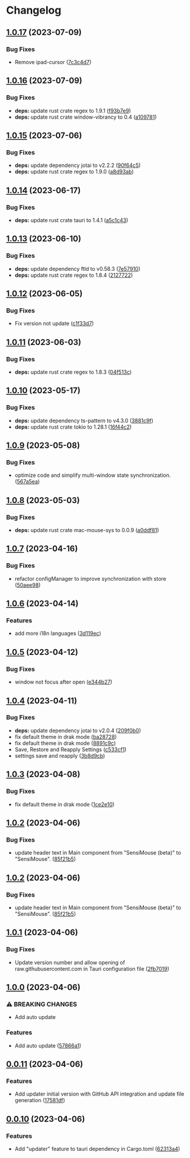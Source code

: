 # Changelog

## [1.0.17](https://github.com/Rel1cx/sensi-mouse/compare/v1.0.16...v1.0.17) (2023-07-09)

### Bug Fixes

-   Remove ipad-cursor ([7c3c4d7](https://github.com/Rel1cx/sensi-mouse/commit/7c3c4d7495b3d02b8d6c97d30005fd3db4c59fd4))

## [1.0.16](https://github.com/Rel1cx/sensi-mouse/compare/v1.0.15...v1.0.16) (2023-07-09)

### Bug Fixes

-   **deps:** update rust crate regex to 1.9.1 ([f93b7e9](https://github.com/Rel1cx/sensi-mouse/commit/f93b7e9cd67da5087cdc4200b1ef26a694fbc717))
-   **deps:** update rust crate window-vibrancy to 0.4 ([a109781](https://github.com/Rel1cx/sensi-mouse/commit/a109781fdb129ce05a66c95c7b65f13c9ddaf30c))

## [1.0.15](https://github.com/Rel1cx/sensi-mouse/compare/v1.0.14...v1.0.15) (2023-07-06)

### Bug Fixes

-   **deps:** update dependency jotai to v2.2.2 ([90f64c5](https://github.com/Rel1cx/sensi-mouse/commit/90f64c57278bdac29e0b59f5ee464eba20a7b306))
-   **deps:** update rust crate regex to 1.9.0 ([a8d93ab](https://github.com/Rel1cx/sensi-mouse/commit/a8d93aba68f20bc80556d9dc134c55ef0d942482))

## [1.0.14](https://github.com/Rel1cx/sensi-mouse/compare/v1.0.13...v1.0.14) (2023-06-17)

### Bug Fixes

-   **deps:** update rust crate tauri to 1.4.1 ([a5c1c43](https://github.com/Rel1cx/sensi-mouse/commit/a5c1c43b89d3286c5a032181876bb0e05b6c94e4))

## [1.0.13](https://github.com/Rel1cx/sensi-mouse/compare/v1.0.12...v1.0.13) (2023-06-10)

### Bug Fixes

-   **deps:** update dependency ftld to v0.58.3 ([7e57910](https://github.com/Rel1cx/sensi-mouse/commit/7e57910e2d9a57f246b09699715cd9ee2f444e63))
-   **deps:** update rust crate regex to 1.8.4 ([2127722](https://github.com/Rel1cx/sensi-mouse/commit/2127722d3f26d0da984036ce92c73e966a200db1))

## [1.0.12](https://github.com/Rel1cx/sensi-mouse/compare/v1.0.11...v1.0.12) (2023-06-05)

### Bug Fixes

-   Fix version not update ([c1f33d7](https://github.com/Rel1cx/sensi-mouse/commit/c1f33d7d65527df2671e174d0d965a868e8b198c))

## [1.0.11](https://github.com/Rel1cx/sensi-mouse/compare/v1.0.10...v1.0.11) (2023-06-03)

### Bug Fixes

-   **deps:** update rust crate regex to 1.8.3 ([04f513c](https://github.com/Rel1cx/sensi-mouse/commit/04f513c93f0af3dd9ec79eb151de8a2c0afdd0ba))

## [1.0.10](https://github.com/Rel1cx/sensi-mouse/compare/v1.0.9...v1.0.10) (2023-05-17)

### Bug Fixes

-   **deps:** update dependency ts-pattern to v4.3.0 ([3881c9f](https://github.com/Rel1cx/sensi-mouse/commit/3881c9f0bedad53823b7d834bd7ff1b9973841cf))
-   **deps:** update rust crate tokio to 1.28.1 ([16f44c2](https://github.com/Rel1cx/sensi-mouse/commit/16f44c241725d17b832ba74afd8d32d2c1db163f))

## [1.0.9](https://github.com/Rel1cx/sensi-mouse/compare/v1.0.8...v1.0.9) (2023-05-08)

### Bug Fixes

-   optimize code and simplify multi-window state synchronization. ([567a5ea](https://github.com/Rel1cx/sensi-mouse/commit/567a5ea1cfe0cbcb6af453b1ad4791a877867a7e))

## [1.0.8](https://github.com/Rel1cx/sensi-mouse/compare/v1.0.7...v1.0.8) (2023-05-03)

### Bug Fixes

-   **deps:** update rust crate mac-mouse-sys to 0.0.9 ([a0ddf81](https://github.com/Rel1cx/sensi-mouse/commit/a0ddf81f1525f02d0ffe0023885e2a4a2f8be1a1))

## [1.0.7](https://github.com/Rel1cx/sensi-mouse/compare/v1.0.6...v1.0.7) (2023-04-16)

### Bug Fixes

-   refactor configManager to improve synchronization with store ([50aee98](https://github.com/Rel1cx/sensi-mouse/commit/50aee98cfd056aaa264fb9b810d6bc13f57dcf9d))

## [1.0.6](https://github.com/Rel1cx/sensi-mouse/compare/v1.0.5...v1.0.6) (2023-04-14)

### Features

-   add more i18n languages ([3d119ec](https://github.com/Rel1cx/sensi-mouse/commit/3d119ecafbf495b046a8bd5315185bf13ff75019))

## [1.0.5](https://github.com/Rel1cx/sensi-mouse/compare/v1.0.4...v1.0.5) (2023-04-12)

### Bug Fixes

-   window not focus after open ([e344b27](https://github.com/Rel1cx/sensi-mouse/commit/e344b2792c4bd497a2bcc55a84b5745090b71a50))

## [1.0.4](https://github.com/Rel1cx/sensi-mouse/compare/v1.0.3...v1.0.4) (2023-04-11)

### Bug Fixes

-   **deps:** update dependency jotai to v2.0.4 ([209f0b0](https://github.com/Rel1cx/sensi-mouse/commit/209f0b0eee6efe72c49e0556c894ccc60f861d7c))
-   fix default theme in drak mode ([ba28728](https://github.com/Rel1cx/sensi-mouse/commit/ba287282fb0dbf8c21202a5dd12999caaf4ab163))
-   fix default theme in drak mode ([8891c9c](https://github.com/Rel1cx/sensi-mouse/commit/8891c9cf552f1c88cfc6f1994e18162997d77a5f))
-   Save, Restore and Reapply Settings ([c533cf1](https://github.com/Rel1cx/sensi-mouse/commit/c533cf1d2382350fc8dbd452dad049ae43b7a314))
-   settings save and reapply ([3b8d9cb](https://github.com/Rel1cx/sensi-mouse/commit/3b8d9cb4d3ae32d729ec3bcd543174f847ce0fcc))

## [1.0.3](https://github.com/Rel1cx/sensi-mouse/compare/v1.0.2...v1.0.3) (2023-04-08)

### Bug Fixes

-   fix default theme in drak mode ([1ce2e10](https://github.com/Rel1cx/sensi-mouse/commit/1ce2e10b9cc5bfa36affe9ef03e410c00c902c22))

## [1.0.2](https://github.com/Rel1cx/sensi-mouse/compare/v1.0.1...v1.0.2) (2023-04-06)

### Bug Fixes

-   update header text in Main component from "SensiMouse (beta)" to "SensiMouse". ([85f21b5](https://github.com/Rel1cx/sensi-mouse/commit/85f21b58af1b9ae8d69724fab5f12502d19e00d1))

## [1.0.2](https://github.com/Rel1cx/sensi-mouse/compare/v1.0.1...v1.0.2) (2023-04-06)

### Bug Fixes

-   update header text in Main component from "SensiMouse (beta)" to "SensiMouse". ([85f21b5](https://github.com/Rel1cx/sensi-mouse/commit/85f21b58af1b9ae8d69724fab5f12502d19e00d1))

## [1.0.1](https://github.com/Rel1cx/sensi-mouse/compare/v1.0.0...v1.0.1) (2023-04-06)

### Bug Fixes

-   Update version number and allow opening of raw.githubusercontent.com in Tauri configuration file ([2fb7019](https://github.com/Rel1cx/sensi-mouse/commit/2fb70196bcc3bb79efce12a7a362078aea9209d7))

## [1.0.0](https://github.com/Rel1cx/sensi-mouse/compare/v0.0.11...v1.0.0) (2023-04-06)

### ⚠ BREAKING CHANGES

-   Add auto update

### Features

-   Add auto update ([57866a1](https://github.com/Rel1cx/sensi-mouse/commit/57866a10c41554f4991429da62ce336f25e6f28a))

## [0.0.11](https://github.com/Rel1cx/sensi-mouse/compare/v0.0.10...v0.0.11) (2023-04-06)

### Features

-   Add updater initial version with GitHub API integration and update file generation ([17581df](https://github.com/Rel1cx/sensi-mouse/commit/17581df45a28879d1a246d28c7c9d41d37b1eac9))

## [0.0.10](https://github.com/Rel1cx/sensi-mouse/compare/v0.0.9...v0.0.10) (2023-04-06)

### Features

-   Add "updater" feature to tauri dependency in Cargo.toml ([62313a4](https://github.com/Rel1cx/sensi-mouse/commit/62313a4bd180653411e36ffe45c3dd816a7417e3))
